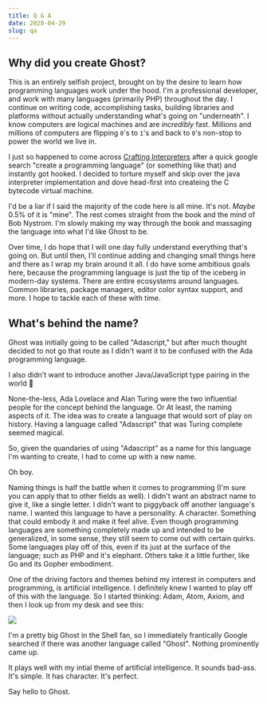```yaml
---
title: Q & A
date: 2020-04-29
slug: qa
---
```


## Why did you create Ghost?
This is an entirely selfish project, brought on by the desire to learn how programming languages work under the hood. I'm a professional developer, and work with many languages (primarily PHP) throughout the day. I continue on writing code, accomplishing tasks, building libraries and platforms without actually understanding what's going on "underneath". I know computers are logical machines and are _incredibly_ fast. Millions and millions of computers are flipping `0`'s to `1`'s and back to `0`'s non-stop to power the world we live in.

I just so happened to come across [Crafting Interpreters]() after a quick google search "create a programming language" (or something like that) and instantly got hooked. I decided to torture myself and skip over the java interpreter implementation and dove head-first into createing the C bytecode virtual machine.

I'd be a liar if I said the majority of the code here is all mine. It's not. _Maybe_ 0.5% of it is "mine". The rest comes straight from the book and the mind of Bob Nystrom. I'm slowly making my way through the book and massaging the language into what I'd like Ghost to be.

Over time, I do hope that I will one day fully understand everything that's going on. But until then, I'll continue adding and changing small things here and there as I wrap my brain around it all. I do have some ambitious goals here, because the programming language is just the tip of the iceberg in modern-day systems. There are entire ecosystems around languages. Common libraries, package managers, editor color syntax support, and more. I hope to tackle each of these with time.

## What's behind the name?
Ghost was initially going to be called "Adascript," but after much thought decided to not go that route as I didn't want it to be confused with the Ada programming language.

I also didn't want to introduce another Java/JavaScript type pairing in the world 👻

None-the-less, Ada Lovelace and Alan Turing were the two influential people for the concept behind the language. Or At least, the naming aspects of it. The idea was to create a language that would sort of play on history. Having a language called "Adascript" that was Turing complete seemed magical.

So, given the quandaries of using "Adascript" as a name for this language I'm wanting to create, I had to come up with a new name.

Oh boy.

Naming things is half the battle when it comes to programming (I'm sure you can apply that to other fields as well). I didn't want an abstract name to give it, like a single letter. I didn't want to piggyback off another language's name. I wanted this language to have a personality. A character. Something that could embody it and make it feel alive. Even though programming languages are something completely made up and intended to be generalized, in some sense, they still seem to come out with certain quirks. Some languages play off of this, even if its just at the surface of the language; such as PHP and it's elephant. Others take it a little further, like Go and its Gopher embodiment.

One of the driving factors and themes behind my interest in computers and programming, is artificial intelligence. I definitely knew I wanted to play off of this with the language. So I started thinking: Adam, Atom, Axiom, and then I look up from my desk and see this:

![](/figma.webp)

I'm a pretty big Ghost in the Shell fan, so I immediately frantically Google searched if there was another language called "Ghost". Nothing prominently came up.

It plays well with my intial theme of artificial intelligence. It sounds bad-ass. It's simple. It has character. It's perfect.

Say hello to Ghost.